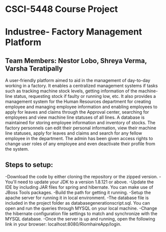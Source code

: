 # CSCI-5448 Course Project

# Industree- Factory Management Platform

## Team Members: Nestor Lobo, Shreya Verma, Varsha Teratipally

A user-friendly platform aimed to aid in the management of day-to-day working in a factory. It enables a centralized management systems if tasks such as tracking machine stock levels, getting information of the machine-line status, requesting stock if faulty or running low, etc. It also provides a management system for the Human Resources department for creating employee and managing employee information and enabling employees to apply for leaves and claims through the Approval center, searching for employees and view machine line statuses of all lines. A database is maintained for storing employee information and inventory of stocks. The factory personnels can edit their personal information, view their machine line statuses, apply for leaves and claims and search for any fellow employee in the department. The admin has been given access rights to change user roles of any employee and even deactivate their profile from the system.


## Steps to setup:
-Download the code by either cloning the repository or the zipped version.
-You'll need to update your JDK to a version 1.8.121 or above.
-Update the IDE by including JAR files for spring and hibernate. You can make use of JBoss Tools packages.
-Build the path for getting it running.
-Setup the apache server for running it in local environment.
-The database file is included in the project folder as databasegenerationscript.sql. You can open and run the queries through MYSQL on your local machine.
-Change the hibernate configuration file settings to match and synchronize with the MYSQL database.
-Once the server is up and running, open the following link in your browser: localhost:8080/RiomhaireApp/login.
